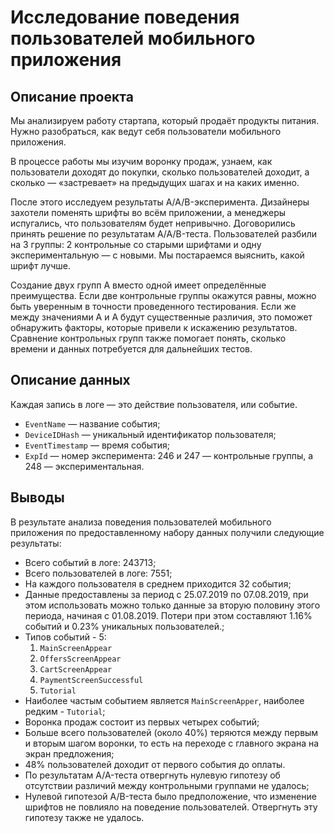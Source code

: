 # Исследование поведения пользователей мобильного приложения
## Описание проекта
Мы анализируем работу стартапа, который продаёт продукты питания. Нужно разобраться, как ведут себя пользователи мобильного приложения.

В процессе работы мы изучим воронку продаж, узнаем, как пользователи доходят до покупки, сколько пользователей доходит, а сколько — «застревает» на предыдущих шагах и на каких именно.

После этого исследуем результаты A/A/B-эксперимента. Дизайнеры захотели поменять шрифты во всём приложении, а менеджеры испугались, что пользователям будет непривычно. Договорились принять решение по результатам A/A/B-теста. Пользователей разбили на 3 группы: 2 контрольные со старыми шрифтами и одну экспериментальную — с новыми. Мы постараемся выяснить, какой шрифт лучше.

Создание двух групп A вместо одной имеет определённые преимущества. Если две контрольные группы окажутся равны, можно быть уверенным в точности проведенного тестирования. Если же между значениями A и A будут существенные различия, это поможет обнаружить факторы, которые привели к искажению результатов. Сравнение контрольных групп также помогает понять, сколько времени и данных потребуется для дальнейших тестов.
## Описание данных
Каждая запись в логе — это действие пользователя, или событие. 
- `EventName` — название события;
- `DeviceIDHash` — уникальный идентификатор пользователя;
- `EventTimestamp` — время события;
- `ExpId` — номер эксперимента: 246 и 247 — контрольные группы, а 248 — экспериментальная.

## Выводы

В результате анализа поведения пользователей мобильного приложения по предоставленному набору данных получили следующие результаты:

- Всего событий в логе: 243713;
- Всего пользователей в логе: 7551;
- На каждого пользователя в среднем приходится 32 события;
- Данные предоставлены за период с 25.07.2019 по 07.08.2019, при этом использовать можно только данные за вторую половину этого периода, начиная с 01.08.2019. Потери при этом составляют 1.16% событий и 0.23% уникальных пользователей.;
- Типов событий - 5:
    1. `MainScreenAppear`
    2. `OffersScreenAppear`
    3. `CartScreenAppear`
    4. `PaymentScreenSuccessful`
    5. `Tutorial`
- Наиболее частым событием является `MainScreenApper`, наиболее редким - `Tutorial`;
- Воронка продаж состоит из первых четырех событий;
- Больше всего пользователей (около 40%) теряются между первым и вторым шагом воронки, то есть на переходе с главного экрана на экран предложения;
- 48% пользователей доходит от первого события до оплаты.
- По результатам A/A-теста отвергнуть нулевую гипотезу об отсутствии различий между контрольными группами не удалось;
- Нулевой гипотезой A/B-теста было предположение, что изменение шрифтов не повлияло на поведение пользователей. Отвергнуть эту гипотезу также не удалось.
